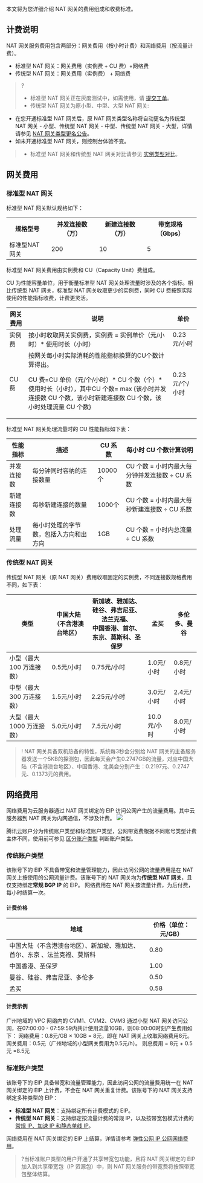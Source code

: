本文将为您详细介绍 NAT 网关的费用组成和收费标准。

## 计费说明
NAT 网关服务费用包含两部分：网关费用（按小时计费）和网络费用（按流量计费）。
- 标准型 NAT 网关：网关费用（实例费 + CU 费）+网络费
- 传统型 NAT 网关：网关费用（实例费） + 网络费

>?
>- 标准型 NAT 网关正在灰度测试中，如需使用，请 [提交工单](https://console.cloud.tencent.com/workorder/category)。
>- 传统型 NAT 网关为原小型、中型、大型 NAT 网关:
 - 在您开通标准型 NAT 网关后，原 NAT 网关类型名称将自动更名为传统型 NAT 网关 - 小型、传统型 NAT 网关 - 中型、传统型 NAT 网关 - 大型，详情请参见 [NAT 网关类型更名公告](https://cloud.tencent.com/document/product/552/83165)。
 - 如未开通标准型 NAT 网关，则控制台体验不变。
>- 标准型 NAT 网关和传统型 NAT 网关对比请参见 [实例类型对比](https://cloud.tencent.com/document/product/552/12954#db)。


## 网关费用
### 标准型 NAT 网关

标准型 NAT 网关默认规格如下：
<table>
<tr>
<th>规格型号</th>
<th> 并发连接数（万）</th>
<th>新建连接数（万）</th>
<th>带宽规格（Gbps）</th>
</tr>
<tr>
<td>标准型NAT网关</td>
<td>200</td>
<td>10</td>
<td>5</td>
</tr>
</table>
标准型 NAT 网关费用由实例费和 CU（Capacity Unit）费组成。

CU 为性能容量单位，用于衡量标准型 NAT 网关处理流量时涉及的各个指标。相比传统型 NAT 网关，标准型 NAT 网关收取更少的实例费，同时 CU 费按照实际使用的性能指标收费，计费更灵活。

| 网关费用 | 说明 | 单价 |
|---------|---------|---------|
| 实例费 | 按小时收取网关实例费，实例费 = 实例单价（元/小时）* 使用时长（小时） | 0.23元/小时 |
| CU 费 | 按网关每小时实际消耗的性能指标换算的CU个数计算得出。<p>CU 费=CU 单价（元/个/小时）* CU 个数（个）* 使用时长（小时），其中CU 个数= max {该小时并发连接数 CU 个数，该小时新建连接数 CU 个数，该小时处理流量 CU 个数} | 0.23元/个/小时 |

标准型 NAT 网关处理流量时的 CU 性能指标如下表：

| 性能指标 | 描述 | CU 系数 |每小时 CU 个数计算说明|
|---------|---------|---------|---------|
| 并发连接数 |  每分钟同时容纳的连接数量  |10000个 |CU 个数 = 小时内最大每分钟并发连接数 ÷ CU 系数|
| 新建连接数 |每秒新建连接的数量| 1000个 |CU 个数 = 小时内最大每秒新建连接数 ÷ CU 系数|
| 处理流量 | 每小时处理的字节数，包括入方向和出方向 | 1GB |CU 个数 = 小时内总流量 ÷ CU 系数|


### 传统型 NAT 网关

传统型 NAT 网关（原 NAT 网关）费用收取固定的实例费，不同连接数规格费用不同，如下表：

| 类型               | 中国大陆（不含港澳台地区）      | 新加坡、雅加达、硅谷、弗吉尼亚、法兰克福、<br>中国香港、首尔、东京、莫斯科、圣保罗 | 孟买 | 多伦多、曼谷      |
| ---------------- | ------- | ----------------- | -------- | -------- |
| 小型（最大 100 万连接数）  | 0.5元/小时 | 0.75元/小时          | 1.0元/小时 | 0.8元/小时 |
| 中型（最大 300 万连接数）  | 1.5元/小时 | 2.25元/小时          | 3.0元/小时 | 2.4元/小时  |
| 大型（最大 1000 万连接数） | 5.0元/小时   | 7.5元/小时           | 10.0元/小时 | 8.0元/小时    |

>! NAT 网关具备双机热备的特性，系统每3秒会分别给 NAT 网关的主备服务器发送一个5KB的探测包，因此每天会产生0.2747GB的流量，对应中国大陆（不含港澳台地区）、中国香港、北美会分别产生：0.2197元、0.2747元、0.1373元的费用。
>

## 网络费用
网络费用为云服务器通过 NAT 网关绑定的 EIP 访问公网产生的流量费用。其中云服务器到 NAT 网关为内网通信，不涉及计费。
![](https://qcloudimg.tencent-cloud.cn/raw/6ff5318596192660e1628f07bf9cb81d.png)

腾讯云账户分为传统账户类型和标准账户类型，公网带宽费根据不同账号类型计费主体不同，使用前可参见 [区分账户类型](https://cloud.tencent.com/document/product/684/39903) 判断账户类型。


###  传统账户类型
该账号下的 EIP 不具备带宽和流量管理能力，因此访问公网的流量费用是在 NAT 网关上按使用的公网流量计费。该账号下的 NAT 网关均为**传统型 NAT 网关**，且仅支持绑定**常规 BGP IP** 的 EIP。
网络费用在 NAT 网关按流量计费，为后付费，每小时结算一次。
#### 计费价格
| 地域 | 价格（单位：元/GB） | 
|---------|---------|
| 中国大陆（不含港澳台地区）、新加坡、雅加达、首尔、东京 、法兰克福、莫斯科| 0.80 | 
| 中国香港、圣保罗 | 1.00 | 
| 曼谷、硅谷、弗吉尼亚、多伦多| 0.50 | 
| 孟买 | 0.58 | 

#### 计费示例
广州地域的 VPC 网络内的 CVM1、CVM2、CVM3 通过小型 NAT 网关访问公网，在07:00:00 - 07:59:59内共计使用流量10GB，则08:00:00时刻产生费用如下：
网络费用：0.8元/GB × 10GB = 8元，即在 NAT 网关上收取网络费用8元。
网关费用：0.5元（广州地域的小型网关费用为0.5元/h）。
则总费用 = 8元 + 0.5元 =8.5元

### 标准账户类型
该账号下的 EIP 具备带宽和流量管理能力，因此访问公网的流量费用统一在 NAT 网关绑定的 EIP 上计费，不会在 NAT 网关重复计费。该账号下的 NAT 网关支持绑定多种类型的 EIP：
 + **标准型 NAT 网关**：支持绑定所有计费模式的 EIP。
 + **传统型 NAT 网关**：支持绑定按流量计费的常规 IP，以及按带宽包模式计费的[ 常规 IP、加速 IP 和静态单线 IP](https://cloud.tencent.com/document/product/1199/41646)。


网络费用在 NAT 网关绑定的 EIP 上结算，详情请参考 [弹性公网 IP 公网网络费用](https://cloud.tencent.com/document/product/1199/51693)。
>?当标准账户类型的用户开通了共享带宽包功能，且将 NAT 网关绑定的 EIP 加入到共享带宽包（IP 资源包）中，则 NAT 网关服务的带宽费将按照带宽包整体结算。
